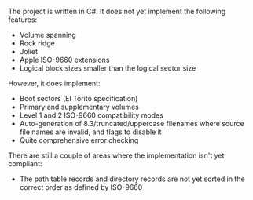 The project is written in C#. It does not yet implement the following features:
  * Volume spanning
  * Rock ridge
  * Joliet
  * Apple ISO-9660 extensions
  * Logical block sizes smaller than the logical sector size

However, it does implement:
  * Boot sectors (El Torito specification)
  * Primary and supplementary volumes
  * Level 1 and 2 ISO-9660 compatibility modes
  * Auto-generation of 8.3/truncated/uppercase filenames where source file names are invalid, and flags to disable it
  * Quite comprehensive error checking

There are still a couple of areas where the implementation isn't yet compliant:
  * The path table records and directory records are not yet sorted in the correct order as defined by ISO-9660
